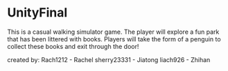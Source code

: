 # UnityFinal
This is a casual walking simulator game. The player will explore a fun park that has been littered with books. 
Players will take the form of a penguin to collect these books and exit through the door! 

created by: 
Rach1212 - Rachel 
sherry23331 - Jiatong 
liach926 - Zhihan 


